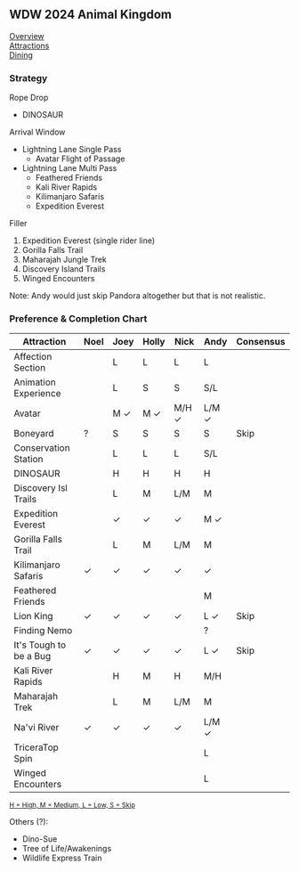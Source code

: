 ## WDW 2024 Animal Kingdom

[Overview](https://github.com/asemanko/travel-plans/blob/master/destination/north-america/usa/fl/disney-world/animal-kingdom/animal-kingdom.md)  
[Attractions](https://github.com/asemanko/travel-plans/blob/master/destination/north-america/usa/fl/disney-world/animal-kingdom/animal-kingdom-attractions.md)  
[Dining](https://github.com/asemanko/travel-plans/blob/master/destination/north-america/usa/fl/disney-world/animal-kingdom/animal-kingdom-dining.md)


### Strategy

Rope Drop
- DINOSAUR

Arrival Window
- Lightning Lane Single Pass
  - Avatar Flight of Passage
- Lightning Lane Multi Pass
  - Feathered Friends
  - Kali River Rapids
  - Kilimanjaro Safaris
  - Expedition Everest

Filler
1. Expedition Everest (single rider line)
2. Gorilla Falls Trail
3. Maharajah Jungle Trek
4. Discovery Island Trails
5. Winged Encounters


Note: Andy would just skip Pandora altogether but that is not realistic.


### Preference & Completion Chart

| Attraction         |Noel|Joey|Holly|Nick|Andy| Consensus |
|--------------------|----|----|-----|----|----|-----------|
|Affection Section   | |L|L|L|L|
|Animation Experience| |L|S|S|S/L|
|Avatar              | |M &check;|M &check;|M/H &check;|L/M &check;|
|Boneyard            |?|S|S|S|S|Skip|
|Conservation Station| |L|L|L|S/L|
|DINOSAUR            | |H|H|H|H|
|Discovery Isl Trails| |L|M|L/M|M|
|Expedition Everest  | |&check;|&check;|&check;|M &check;|
|Gorilla Falls Trail | |L|M|L/M|M|
|Kilimanjaro Safaris |&check;|&check;|&check;|&check;|&check;|
|Feathered Friends   | | | | |M|
|Lion King           |&check;|&check;|&check;|&check;|L &check;|Skip|
|Finding Nemo        | | | | |?|
|It's Tough to be a Bug|&check;|&check;|&check;|&check;|L &check;|Skip|
|Kali River Rapids   | |H|M|H|M/H|
|Maharajah Trek      | |L|M|L/M|M|
|Na'vi River         |&check;|&check;|&check;|&check;|L/M &check;|
|TriceraTop Spin     | | | | |L|
|Winged Encounters   | | | | |L|

<small>[H = High, M = Medium, L = Low, S = Skip](https://github.com/asemanko/travel-plans/blob/master/trip/2024/disney-world/legend.md) </small>


Others (?):

- Dino-Sue
- Tree of Life/Awakenings
- Wildlife Express Train

